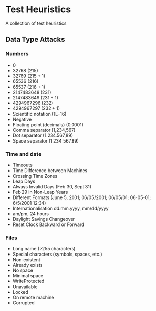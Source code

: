 # Test Heuristics

A collection of test heuristics

## Data Type Attacks

### Numbers

- 0
- 32768 (215)
- 32769 (215 + 1)
- 65536 (216)
- 65537 (216 + 1)
- 2147483648 (231)
- 2147483649 (231 + 1)
- 4294967296 (232)
- 4294967297 (232 + 1)
- Scientific notation (1E-16)
- Negative
- Floating point (decimals) (0.0001)
- Comma separator (1,234,567)
- Dot separator (1.234.567,89)
- Space separator (1 234 567.89)

### Time and date

- Timeouts
- Time Difference between Machines
- Crossing Time Zones
- Leap Days
- Always Invalid Days (Feb 30, Sept 31)
- Feb 29 in Non-Leap Years
- Different Formats (June 5, 2001; 06/05/2001; 06/05/01; 06-05-01; 6/5/2001 12:34)
- Internationalisation dd.mm.yyyy, mm/dd/yyyy 
- am/pm, 24 hours
- Daylight Savings Changeover
- Reset Clock Backward or Forward

### Files

- Long name (>255 characters)
- Special characters (symbols, spaces, etc.)
- Non-existent
- Already exists
- No space
- Minimal space
- WriteProtected
- Unavailable
- Locked
- On remote machine
- Corrupted
